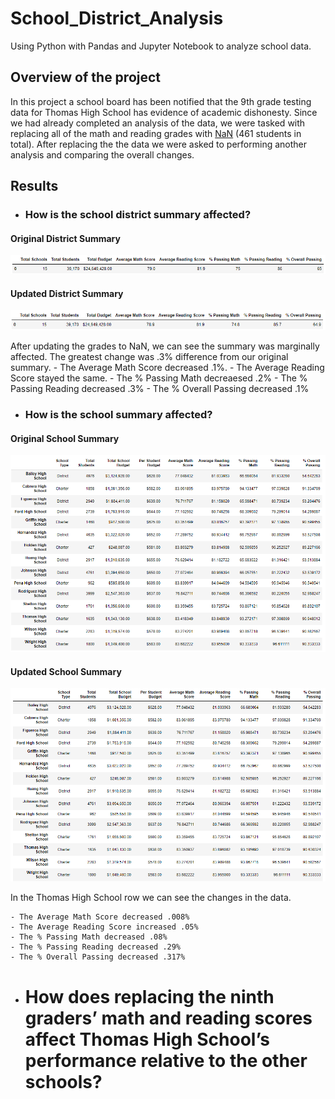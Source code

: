 # School_District_Analysis
Using Python with Pandas and Jupyter Notebook to analyze school data.

## Overview of the project
In this project a school board has been notified that the 9th grade testing data for Thomas High School has evidence of academic dishonesty. Since we had already completed an analysis of the data, we were tasked with replacing all of the math and reading grades with [NaN](https://pandas.pydata.org/docs/user_guide/missing_data.html) (461 students in total). After replacing the the data we were asked to performing another analysis and comparing the overall changes.

## Results

- ### How is the school district summary affected?

#### Original District Summary
![Old district summary](/Resources/old_district_summary.PNG)

#### Updated District Summary
![Updated District Summary](/Resources/new_district_summary.PNG)

After updating the grades to NaN, we can see the summary was marginally affected. The greatest change was .3% difference from our original summary.
    - The Average Math Score decreased .1%.
    - The Average Reading Score stayed the same.
    - The % Passing Math decreaesed .2%
    - The % Passing Reading decreased .3%
    - The % Overall Passing decreased .1%


- ### How is the school summary affected?

#### Original School Summary
![Old School Summary](/Resources/old_school_summary.PNG)

#### Updated School Summary
![Updated School Summary](/Resources/new_school_summary.PNG)

In the Thomas High School row we can see the changes in the data.

    - The Average Math Score decreased .008%
    - The Average Reading Score increased .05%
    - The % Passing Math decreased .08%
    - The % Passing Reading decreased .29%
    - The % Overall Passing decreased .317%

- # How does replacing the ninth graders’ math and reading scores affect Thomas High School’s performance relative to the other schools?